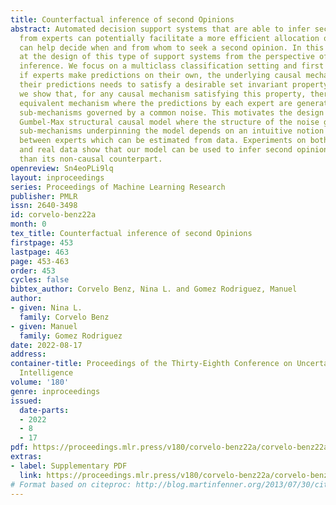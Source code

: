 ```yaml
---
title: Counterfactual inference of second Opinions
abstract: Automated decision support systems that are able to infer second opinions
  from experts can potentially facilitate a more efficient allocation of resources—they
  can help decide when and from whom to seek a second opinion. In this paper, we look
  at the design of this type of support systems from the perspective of counterfactual
  inference. We focus on a multiclass classification setting and first show that,
  if experts make predictions on their own, the underlying causal mechanism generating
  their predictions needs to satisfy a desirable set invariant property. Further,
  we show that, for any causal mechanism satisfying this property, there exists an
  equivalent mechanism where the predictions by each expert are generated by independent
  sub-mechanisms governed by a common noise. This motivates the design of a set invariant
  Gumbel-Max structural causal model where the structure of the noise governing the
  sub-mechanisms underpinning the model depends on an intuitive notion of similarity
  between experts which can be estimated from data. Experiments on both synthetic
  and real data show that our model can be used to infer second opinions more accurately
  than its non-causal counterpart.
openreview: Sn4eoPLi9lq
layout: inproceedings
series: Proceedings of Machine Learning Research
publisher: PMLR
issn: 2640-3498
id: corvelo-benz22a
month: 0
tex_title: Counterfactual inference of second Opinions
firstpage: 453
lastpage: 463
page: 453-463
order: 453
cycles: false
bibtex_author: Corvelo Benz, Nina L. and Gomez Rodriguez, Manuel
author:
- given: Nina L.
  family: Corvelo Benz
- given: Manuel
  family: Gomez Rodriguez
date: 2022-08-17
address:
container-title: Proceedings of the Thirty-Eighth Conference on Uncertainty in Artificial
  Intelligence
volume: '180'
genre: inproceedings
issued:
  date-parts:
  - 2022
  - 8
  - 17
pdf: https://proceedings.mlr.press/v180/corvelo-benz22a/corvelo-benz22a.pdf
extras:
- label: Supplementary PDF
  link: https://proceedings.mlr.press/v180/corvelo-benz22a/corvelo-benz22a-supp.pdf
# Format based on citeproc: http://blog.martinfenner.org/2013/07/30/citeproc-yaml-for-bibliographies/
---
```

